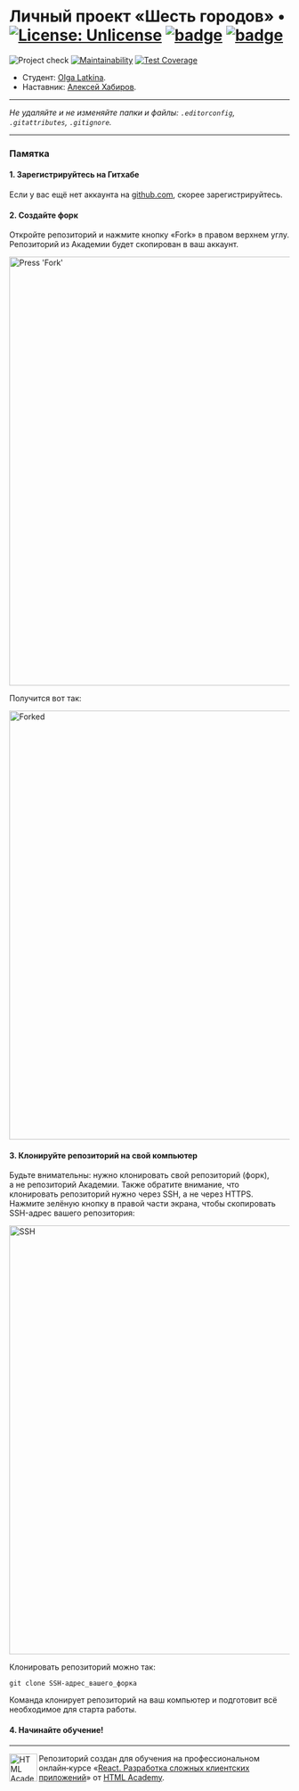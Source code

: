 # Личный проект «Шесть городов» &bull; [![License: Unlicense](https://img.shields.io/badge/license-Unlicense-blue.svg)](http://unlicense.org/) [![badge](https://img.shields.io/badge/Technologies-REACT-lightblue)](https://ru.reactjs.org/) [![badge](https://img.shields.io/badge/Technologies-REDUX-violet)](https://redux.js.org/)

![Project check](https://github.com/olgalatkina/805973-six-cities-10/actions/workflows/check.yml/badge.svg) [![Maintainability](https://api.codeclimate.com/v1/badges/e46a44712043e4ec8411/maintainability)](https://codeclimate.com/github/olgalatkina/805973-six-cities-10/maintainability) [![Test Coverage](https://api.codeclimate.com/v1/badges/e46a44712043e4ec8411/test_coverage)](https://codeclimate.com/github/olgalatkina/805973-six-cities-10/test_coverage)

* Студент: [Olga Latkina](https://up.htmlacademy.ru/react/10/user/805973).
* Наставник: [Алексей Хабиров](https://htmlacademy.ru/profile/alex_khab).

---

_Не удаляйте и не изменяйте папки и файлы:_
_`.editorconfig`, `.gitattributes`, `.gitignore`._

---

### Памятка

#### 1. Зарегистрируйтесь на Гитхабе

Если у вас ещё нет аккаунта на [github.com](https://github.com/join), скорее зарегистрируйтесь.

#### 2. Создайте форк

Откройте репозиторий и нажмите кнопку «Fork» в правом верхнем углу. Репозиторий из Академии будет скопирован в ваш аккаунт.

<img width="769" alt="Press 'Fork'" src="https://cloud.githubusercontent.com/assets/259739/20264045/a1ddbf40-aa7a-11e6-9a1a-724a1c0123c8.png">

Получится вот так:

<img width="769" alt="Forked" src="https://cloud.githubusercontent.com/assets/259739/20264122/f63219a6-aa7a-11e6-945a-89818fc7c014.png">

#### 3. Клонируйте репозиторий на свой компьютер

Будьте внимательны: нужно клонировать свой репозиторий (форк), а не репозиторий Академии. Также обратите внимание, что клонировать репозиторий нужно через SSH, а не через HTTPS. Нажмите зелёную кнопку в правой части экрана, чтобы скопировать SSH-адрес вашего репозитория:

<img width="769" alt="SSH" src="https://cloud.githubusercontent.com/assets/259739/20264180/42704126-aa7b-11e6-9ab4-73372b812a53.png">

Клонировать репозиторий можно так:

```
git clone SSH-адрес_вашего_форка
```

Команда клонирует репозиторий на ваш компьютер и подготовит всё необходимое для старта работы.

#### 4. Начинайте обучение!

---

<a href="https://htmlacademy.ru/intensive/react"><img align="left" width="50" height="50" title="HTML Academy" src="https://up.htmlacademy.ru/static/img/intensive/react/logo-for-github.png"></a>

Репозиторий создан для обучения на профессиональном онлайн‑курсе «[React. Разработка сложных клиентских приложений](https://htmlacademy.ru/intensive/react)» от [HTML Academy](https://htmlacademy.ru).

